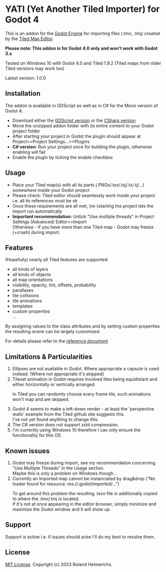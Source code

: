 # YATI (Yet Another Tiled Importer) for Godot 4

This is an addon for the [Godot Engine](https://godotengine.org) for importing files (.tmx, .tmj)
created by the [Tiled Map Editor](http://www.mapeditor.org).

**Please note: This addon is for Godot 4.0 only and won't work with Godot 3.x**

Tested on Windows 10 with Godot 4.0 and Tiled 1.9.2 (Tiled maps from older Tiled versions may work too)

Latest version: 1.0.0

## Installation

The addon is available in GDScript as well as in C# for the Mono version of Godot 4.

- Download either the [GDScript version](../../releases/download/v1.0.0/v1.0.0-gdscript.zip) or the [CSharp version](../../releases/download/v1.0.0/v1.0.0-csharp.zip)
- Move the unzipped addon folder with its entire content to your Godot project folder
- After starting your project in Godot the plugin should appear at Project>>Project Settings...>>Plugins
- **C# version:** Run your project once for building the plugin, otherwise enabling will fail
- Enable the plugin by ticking the enable checkbox

## Usage

- Place your Tiled map(s) with all its parts (.PNGs/.tsx/.tsj/.tx/.tj/...) somewhere inside your Godot project
- Please check: Tiled editor should seamlessly work inside your project i.e. all its references must be ok
- Once these requirements are all met, (re-)starting the project lets the import run automatically
- **Important recommendation:** Untick "Use multiple threads" in Project Settings (Advanced) Editor>>Import  
Otherwise - if you have more than one Tiled map - Godot may freeze (+crash) during import.

## Features

(Hopefully) nearly all Tiled features are supported:
- all kinds of layers
- all kinds of objects
- all map orientations 
- visibility, opacity, tint, offsets, probability
- parallaxes
- tile collisions
- tile animations
- templates
- custom properties  
...

By assigning values to the class attributes and by setting custom properties the resulting scene can be largely customized.

For details please refer to the [reference document](Reference.md)

## Limitations & Particularities

1. Ellipses are not available in Godot. Where appropriate a capsule is used instead. (Where not appropriate it's skipped)
2. Tileset animation in Godot requires involved tiles being equidistant and either horizontally or vertically arranged.<p>
In Tiled you can randomly choose every frame tile, such animations won't map and are skipped.
3. Godot 4 seems to make a left-down render - at least the 'perspective walls' example from the Tiled github site suggests this.  
I've not yet found anything to change this.
4. The C# version does not support zstd compression.
5. I'm currently using Windows 10 therefore I can only ensure the functionality for this OS.

## Known issues

1. Godot may freeze during import, see my recommendation concerning "Use Multiple Threads" in the Usage section.  
Maybe this is only a problem on Windows though...
2. Currently an imported map cannot be instanciated by drag&drop ("No loader found for resource: res://.godot/imported/...")<p>
To get around this problem the resulting .tscn file is additionally copied to where the .tmx/.tmj is located.  
If it's not at once appearing in the editor browser, simply minimize and maximize the Godot window and it will show up.

## Support

Support is active i.e. if issues should arise I'll do my best to resolve them.

## License
[MIT License](LICENSE). Copyright (c) 2023 Roland Helmerichs.
